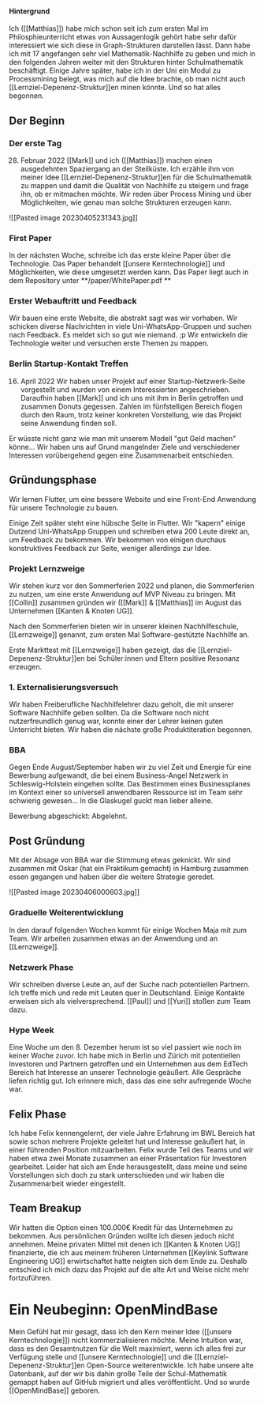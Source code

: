 #### Hintergrund

Ich ([[Matthias]]) habe mich schon seit ich zum ersten Mal im Philosphieunterricht etwas von Aussagenlogik gehört habe
sehr dafür interessiert wie sich diese in Graph-Strukturen darstellen lässt.
Dann habe ich mit 17 angefangen sehr viel Mathematik-Nachhilfe zu geben und mich in den folgenden Jahren weiter mit den
Strukturen hinter Schulmathematik beschäftigt.
Einige Jahre später, habe ich in der Uni ein Modul zu Processmining belegt, was mich auf die Idee brachte, ob man nicht
auch [[Lernziel-Depenenz-Struktur]]en minen könnte.
Und so hat alles begonnen.

## Der Beginn

### Der erste Tag

28. Februar 2022
    [[Mark]] und ich ([[Matthias]]) machen einen ausgedehnten Spaziergang an der Steilküste.
    Ich erzähle ihm von meiner Idee [[Lernziel-Depenenz-Struktur]]en für die Schulmathematik zu mappen und damit die Qualität von Nachhilfe zu steigern und frage ihn, ob er mitmachen möchte.
    Wir reden über Process Mining und über Möglichkeiten, wie genau man solche Strukturen erzeugen kann.

![[Pasted image 20230405231343.jpg]]

### First Paper

In der nächsten Woche, schreibe ich das erste kleine Paper über die Technologie.
Das Paper behandelt [[unsere Kerntechnologie]] und Möglichkeiten, wie diese umgesetzt werden kann.
Das Paper liegt auch in dem Repository unter **/paper/WhitePaper.pdf **

### Erster Webauftritt und Feedback

Wir bauen eine erste Website, die abstrakt sagt was wir vorhaben. Wir schicken diverse Nachrichten in viele Uni-WhatsApp-Gruppen und suchen nach Feedback.
Es meldet sich so gut wie niemand. ;p
Wir entwickeln die Technologie weiter und versuchen erste Themen zu mappen.

### Berlin Startup-Kontakt Treffen

16. April 2022
Wir haben unser Projekt auf einer Startup-Netzwerk-Seite vorgestellt und wurden von einem Interessierten angeschrieben.
Daraufhin haben [[Mark]] und ich uns mit ihm in Berlin getroffen und zusammen Donuts gegessen. Zahlen im fünfstelligen Bereich flogen durch den Raum, trotz keiner konkreten Vorstellung, wie das Projekt seine Anwendung finden soll.


Er wüsste nicht ganz wie man mit unserem Modell "gut Geld machen" könne...
Wir haben uns auf Grund mangelnder Ziele und verschiedener Interessen vorübergehend gegen eine Zusammenarbeit entschieden.

## Gründungsphase

Wir lernen Flutter, um eine bessere Website und eine Front-End Anwendung für unsere Technologie zu bauen.

Einige Zeit später steht eine hübsche Seite in Flutter. 
Wir "kapern" einige Dutzend Uni-WhatsApp Gruppen und schreiben etwa 200 Leute direkt an, um Feedback zu bekommen.
Wir bekommen von einigen durchaus konstruktives Feedback zur Seite, weniger allerdings zur Idee.

### Projekt Lernzweige

Wir stehen kurz vor den Sommerferien 2022 und planen, die Sommerferien zu nutzen, um eine erste Anwendung auf MVP Niveau zu bringen.
Mit [[Collin]] zusammen gründen wir ([[Mark]] & [[Matthias]] im August das Unternehmen [[Kanten & Knoten UG]].

Nach den Sommerferien bieten wir in unserer kleinen Nachhilfeschule, [[Lernzweige]] genannt, zum ersten Mal Software-gestützte Nachhilfe an.

Erste Markttest mit [[Lernzweige]] haben gezeigt, das die [[Lernziel-Depenenz-Struktur]]en bei Schüler:innen und Eltern positive Resonanz erzeugen.

### 1. Externalisierungsversuch

<!-- TODO: Nachhilfe-Konzeptidee -->
Wir haben Freiberufliche Nachhilfelehrer dazu geholt, die mit unserer Software Nachhilfe geben sollten. Da die Software noch nicht nutzerfreundlich genug war, konnte einer der Lehrer keinen guten Unterricht bieten. 
Wir haben die nächste große Produktiteration begonnen.

### BBA

<!-- TODO: Womit haben wir uns beworben. Wie war das Feedback?-->
Gegen Ende August/September haben wir zu viel Zeit und Energie für eine Bewerbung aufgewandt, die bei einem Business-Angel Netzwerk in Schleswig-Holstein eingehen sollte.
Das Bestimmen eines Businessplanes im Kontext einer so universell anwendbaren Ressource ist im Team sehr schwierig gewesen...
In die Glaskugel guckt man lieber alleine.

Bewerbung abgeschickt: Abgelehnt.

## Post Gründung

<!-- TODO: Nicht wichtig, nichts aussagend... Was waren die Gedanken damals?  -->
Mit der Absage von BBA war die Stimmung etwas geknickt.
Wir sind zusammen mit Oskar (hat ein Praktikum gemacht) in Hamburg zusammen essen gegangen und haben über die weitere
Strategie geredet.

![[Pasted image 20230406000603.jpg]]

### Graduelle Weiterentwicklung

In den darauf folgenden Wochen kommt für einige Wochen Maja mit zum Team.
Wir arbeiten zusammen etwas an der Anwendung und an [[Lernzweige]].

### Netzwerk Phase

<!-- TODO: Was war unsere Intention? -->
Wir schreiben diverse Leute an, auf der Suche nach potentiellen Partnern. Ich treffe mich und rede mit Leuten quer in Deutschland.
Einige Kontakte erweisen sich als vielversprechend.
[[Paul]] und [[Yuri]] stoßen zum Team dazu.

### Hype Week

Eine Woche um den 8. Dezember herum ist so viel passiert wie noch im keiner Woche zuvor.
Ich habe mich in Berlin und Zürich mit potentiellen Investoren und Partnern getroffen und ein Unternehmen aus dem EdTech
Bereich hat Interesse an unserer Technologie geäußert. Alle Gespräche liefen richtig gut.
Ich erinnere mich, dass das eine sehr aufregende Woche war.

## Felix Phase

Ich habe Felix kennengelernt, der viele Jahre Erfahrung im BWL Bereich hat sowie schon mehrere Projekte geleitet hat und
Interesse geäußert hat, in einer führenden Position mitzuarbeiten.
Felix wurde Teil des Teams und wir haben etwa zwei Monate zusammen an einer Präsentation für Investoren gearbeitet.
Leider hat sich am Ende herausgestellt, dass meine und seine Vorstellungen sich doch zu stark unterschieden und wir haben die Zusammenarbeit wieder eingestellt.

## Team Breakup

Wir hatten die Option einen 100.000€ Kredit für das Unternehmen zu bekommen. Aus persönlichen Gründen wollte ich diesen
jedoch nicht annehmen.
Meine privaten Mittel mit denen ich [[Kanten & Knoten UG]] finanzierte, die ich aus meinem früheren Unternehmen [[Keylink Software Engineering UG]] erwirtschaftet hatte neigten sich dem Ende zu.
Deshalb entschied ich mich dazu das Projekt auf die alte Art und Weise nicht mehr fortzuführen.

# Ein Neubeginn: OpenMindBase

Mein Gefühl hat mir gesagt, dass ich den Kern meiner Idee ([[unsere Kerntechnologie]]) nicht kommerzialisieren möchte.
Meine Intuition war, dass es den Gesamtnutzen für die Welt maximiert, wenn ich alles frei zur Verfügung stelle und [[unsere Kerntechnologie]] und die [[Lernziel-Depenenz-Struktur]]en Open-Source weiterentwickle.
Ich habe unsere alte Datenbank, auf der wir bis dahin große Teile der Schul-Mathematik gemappt haben auf GitHub migriert und alles veröffentlicht.
Und so wurde [[OpenMindBase]] geboren.
